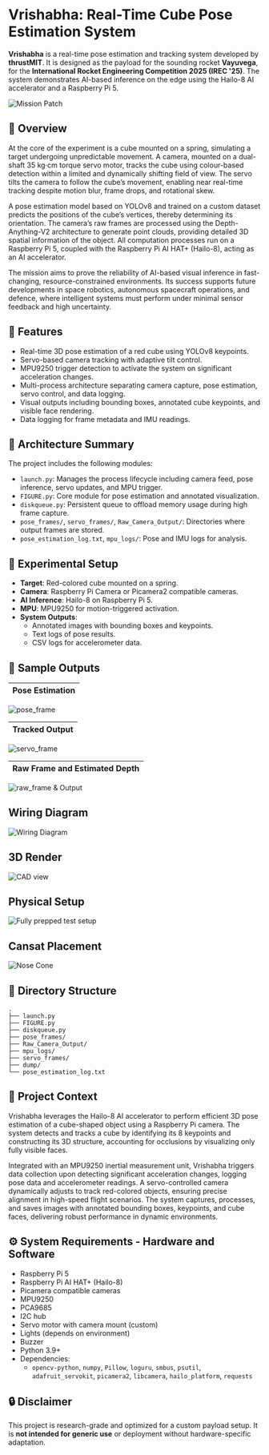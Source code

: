 # Vrishabha: Real-Time Cube Pose Estimation System

**Vrishabha** is a real-time pose estimation and tracking system developed by **thrustMIT**. It is designed as the payload for the sounding rocket **Vayuvega**, for the **International Rocket Engineering Competition 2025 (IREC '25)**. The system demonstrates AI-based inference on the edge using the Hailo-8 AI accelerator and a Raspberry Pi 5.

![Mission Patch](https://github.com/user-attachments/assets/3fd351c0-2ae0-47ac-92b4-4fe3c0cd5a11)

## 🧠 Overview

At the core of the experiment is a cube mounted on a spring, simulating a target undergoing unpredictable movement. A camera, mounted on a dual-shaft 35 kg·cm torque servo motor, tracks the cube using colour-based detection within a limited and dynamically shifting field of view. The servo tilts the camera to follow the cube’s movement, enabling near real-time tracking despite motion blur, frame drops, and rotational skew.

A pose estimation model based on YOLOv8 and trained on a custom dataset predicts the positions of the cube’s vertices, thereby determining its orientation. The camera’s raw frames are processed using the Depth-Anything-V2 architecture to generate point clouds, providing detailed 3D spatial information of the object. All computation processes run on a Raspberry Pi 5, coupled with the Raspberry Pi AI HAT+ (Hailo-8), acting as an AI accelerator.

The mission aims to prove the reliability of AI-based visual inference in fast-changing, resource-constrained environments. Its success supports future developments in space robotics, autonomous spacecraft operations, and defence, where intelligent systems must perform under minimal sensor feedback and high uncertainty.

## 🚀 Features

- Real-time 3D pose estimation of a red cube using YOLOv8 keypoints.
- Servo-based camera tracking with adaptive tilt control.
- MPU9250 trigger detection to activate the system on significant acceleration changes.
- Multi-process architecture separating camera capture, pose estimation, servo control, and data logging.
- Visual outputs including bounding boxes, annotated cube keypoints, and visible face rendering.
- Data logging for frame metadata and IMU readings.

## 🔧 Architecture Summary

The project includes the following modules:

- `launch.py`: Manages the process lifecycle including camera feed, pose inference, servo updates, and MPU trigger.
- `FIGURE.py`: Core module for pose estimation and annotated visualization.
- `diskqueue.py`: Persistent queue to offload memory usage during high frame capture.
- `pose_frames/`, `servo_frames/`, `Raw_Camera_Output/`: Directories where output frames are stored.
- `pose_estimation_log.txt`, `mpu_logs/`: Pose and IMU logs for analysis.

## 🧪 Experimental Setup

- **Target**: Red-colored cube mounted on a spring.
- **Camera**: Raspberry Pi Camera or Picamera2 compatible cameras.
- **AI Inference**: Hailo-8 on Raspberry Pi 5.
- **MPU**: MPU9250 for motion-triggered activation.
- **System Outputs**:
  - Annotated images with bounding boxes and keypoints.
  - Text logs of pose results.
  - CSV logs for accelerometer data.

## 📸 Sample Outputs

| Pose Estimation |
|-----------------|
 ![pose_frame](https://github.com/user-attachments/assets/1946a489-69f5-4a85-8ee1-c11eea98c84a) 

| Tracked Output |
|----------------|
 ![servo_frame](https://github.com/user-attachments/assets/2358ae15-7c9d-419b-8aa0-53683a1dd4c7) 

| Raw Frame and Estimated Depth |
|-------------------------------|
 ![raw_frame & Output](https://github.com/user-attachments/assets/e9b340b1-2bee-4004-a3de-10c1799529a2) 

## Wiring Diagram

 ![Wiring Diagram](https://github.com/user-attachments/assets/aec363d2-a506-4a8e-a4e3-a069ddc714b6)

## 3D Render

 ![CAD view](https://github.com/user-attachments/assets/fa540125-c2a5-44df-ac28-6f1469461d34) 

## Physical Setup

 ![Fully prepped test setup](https://github.com/user-attachments/assets/7656c69d-550d-4cc4-92f2-6b88b856798d) 

## Cansat Placement

 ![Nose Cone](https://github.com/user-attachments/assets/de2847de-08e3-4a44-bbd4-8b6a4d300d8b) 

## 📂 Directory Structure

```
.
├── launch.py
├── FIGURE.py
├── diskqueue.py
├── pose_frames/
├── Raw_Camera_Output/
├── mpu_logs/
├── servo_frames/
├── dump/
└── pose_estimation_log.txt
```

## 📌 Project Context

Vrishabha leverages the Hailo-8 AI accelerator to perform efficient 3D pose estimation of a cube-shaped object using a Raspberry Pi camera. The system detects and tracks a cube by identifying its 8 keypoints and constructing its 3D structure, accounting for occlusions by visualizing only fully visible faces.

Integrated with an MPU9250 inertial measurement unit, Vrishabha triggers data collection upon detecting significant acceleration changes, logging pose data and accelerometer readings. A servo-controlled camera dynamically adjusts to track red-colored objects, ensuring precise alignment in high-speed flight scenarios. The system captures, processes, and saves images with annotated bounding boxes, keypoints, and cube faces, delivering robust performance in dynamic environments.

## ⚙️ System Requirements - Hardware and Software

- Raspberry Pi 5
- Raspberry Pi AI HAT+ (Hailo-8)
- Picamera compatible cameras
- MPU9250
- PCA9685
- I2C hub
- Servo motor with camera mount (custom)
- Lights (depends on environment)
- Buzzer
- Python 3.9+
- Dependencies:
  - `opencv-python`, `numpy`, `Pillow`, `loguru`, `smbus`, `psutil`, `adafruit_servokit`, `picamera2`, `libcamera`, `hailo_platform`, `requests`

## 🔒 Disclaimer

This project is research-grade and optimized for a custom payload setup. It is **not intended for generic use** or deployment without hardware-specific adaptation.

